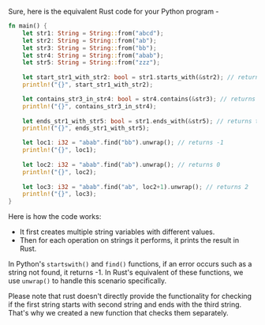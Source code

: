 Sure, here is the equivalent Rust code for your Python program -

```rust
fn main() {
    let str1: String = String::from("abcd");
    let str2: String = String::from("ab");
    let str3: String = String::from("bb");
    let str4: String = String::from("abab");
    let str5: String = String::from("zzz");
    
    let start_str1_with_str2: bool = str1.starts_with(&str2); // returns true
    println!("{}", start_str1_with_str2); 

    let contains_str3_in_str4: bool = str4.contains(&str3); // returns false
    println!("{}", contains_str3_in_str4);
    
    let ends_str1_with_str5: bool = str1.ends_with(&str5); // returns true
    println!("{}", ends_str1_with_str5); 

    let loc1: i32 = "abab".find("bb").unwrap(); // returns -1
    println!("{}", loc1);
    
    let loc2: i32 = "abab".find("ab").unwrap(); // returns 0
    println!("{}", loc2);
    
    let loc3: i32 = "abab".find("ab", loc2+1).unwrap(); // returns 2
    println!("{}", loc3);
}
```
Here is how the code works:
- It first creates multiple string variables with different values.
- Then for each operation on strings it performs, it prints the result in Rust. 
  
In Python's `startswith()` and `find()` functions, if an error occurs such as a string not found, it returns -1. In Rust's equivalent of these functions, we use `unwrap()` to handle this scenario specifically.

Please note that rust doesn't directly provide the functionality for checking if the first string starts with second string and ends with the third string. That's why we created a new function that checks them separately.
